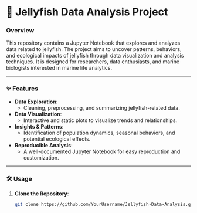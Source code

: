 # 🪼 Jellyfish Data Analysis Project

### Overview  
This repository contains a Jupyter Notebook that explores and analyzes data related to jellyfish. The project aims to uncover patterns, behaviors, and ecological impacts of jellyfish through data visualization and analysis techniques. It is designed for researchers, data enthusiasts, and marine biologists interested in marine life analytics.

---

### ✨ Features  
- **Data Exploration**:  
  - Cleaning, preprocessing, and summarizing jellyfish-related data.  
- **Data Visualization**:  
  - Interactive and static plots to visualize trends and relationships.  
- **Insights & Patterns**:  
  - Identification of population dynamics, seasonal behaviors, and potential ecological effects.  
- **Reproducible Analysis**:  
  - A well-documented Jupyter Notebook for easy reproduction and customization.

---

### 🛠️ Usage  
1. **Clone the Repository**:  
   ```bash
   git clone https://github.com/YourUsername/Jellyfish-Data-Analysis.git
